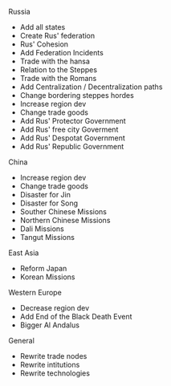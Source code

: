 Russia
- Add all states
- Create Rus' federation
- Rus' Cohesion
- Add Federation Incidents
- Trade with the hansa
- Relation to the Steppes
- Trade with the Romans
- Add Centralization / Decentralization paths
- Change bordering steppes hordes
- Increase region dev
- Change trade goods
- Add Rus' Protector Government
- Add Rus' free city Goverment
- Add Rus' Despotat Government
- Add Rus' Republic Government

China
- Increase region dev
- Change trade goods
- Disaster for Jin
- Disaster for Song
- Souther Chinese Missions
- Northern Chinese Missions
- Dali Missions
- Tangut Missions

East Asia
- Reform Japan
- Korean Missions

Western Europe
- Decrease region dev
- Add End of the Black Death Event
- Bigger Al Andalus

General
- Rewrite trade nodes
- Rewrite intitutions
- Rewrite technologies



